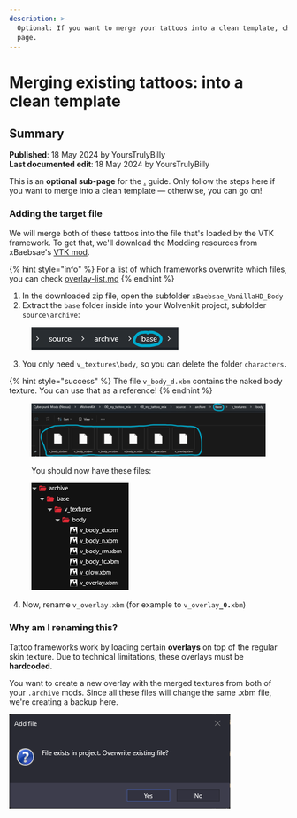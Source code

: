 ```yaml
---
description: >-
  Optional: If you want to merge your tattoos into a clean template, check this
  page.
---
```


# Merging existing tattoos: into a clean template

## Summary

**Published**: 18 May 2024 by YoursTrulyBilly\
**Last documented edit**: 18 May 2024 by YoursTrulyBilly

This is an **optional sub-page** for the [.](./ "mention") guide. Only follow the steps here if you want to merge into a clean template — otherwise, you can go on!

### Adding the target file

We will merge both of these tattoos into the file that's loaded by the VTK framework. To get that, we'll download the Modding resources from xBaebsae's [VTK mod](https://www.nexusmods.com/cyberpunk2077/mods/7054?tab=files).

{% hint style="info" %}
For a list of which frameworks overwrite which files, you can check [overlay-list.md](../converting-between-tattoo-frameworks/overlay-list.md "mention")
{% endhint %}

1. In the downloaded zip file, open the subfolder `xBaebsae_VanillaHD_Body`
2. Extract the `base` folder inside into your Wolvenkit project, subfolder `source\archive`:

<figure><img src="../../../../.gitbook/assets/Screenshot 2024-05-18 151455.png" alt=""><figcaption></figcaption></figure>

3. You only need `v_textures\body`, so you can delete the folder `characters`.&#x20;

{% hint style="success" %}
The file `v_body_d.xbm` contains the naked body texture. You can use that as a reference!
{% endhint %}

<div><figure><img src="../../../../.gitbook/assets/Screenshot 2024-05-18 151548.png" alt=""><figcaption><p>You should now have these files:</p></figcaption></figure> <figure><img src="../../../../.gitbook/assets/Screenshot 2024-05-18 151354.png" alt=""><figcaption></figcaption></figure></div>

4. Now, rename `v_overlay.xbm` (for example to `v_overlay`**`_0.`**`xbm`)

### Why am I renaming this?

Tattoo frameworks work by loading certain **overlays** on top of the regular skin texture. Due to technical limitations, these overlays must be **hardcoded**.

You want to create a new overlay with the merged textures from both of your `.archive` mods. Since all these files will change the same .xbm file, we're creating a backup here.&#x20;

<img src="../../../../.gitbook/assets/Screenshot 2024-05-18 151943.png" alt="" data-size="original">


